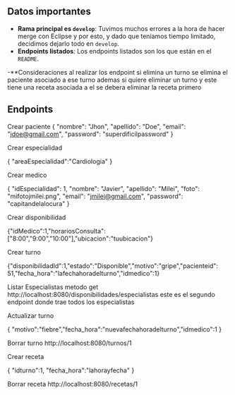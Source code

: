 ## Datos importantes

- **Rama principal es `develop`**: Tuvimos muchos errores a la hora de hacer merge con Eclipse y por esto, y dado que teníamos tiempo limitado, decidimos dejarlo todo en `develop`.
- **Endpoints listados**: Los endpoints listados son los que están en el `README`.

-**Consideraciones al realizar los endpoint si elimina un turno se elimina el paciente asociado a ese turno ademas si quiere eliminar un turno y este tiene una receta asociada a el se debera eliminar la receta primero

## Endpoints

Crear paciente
{
    "nombre": "Jhon",
    "apellido": "Doe",
    "email": "jdoe@gmail.com",
    "password": "superdificilpassword"
}

Crear especialidad 

{
    "areaEspecialidad":"Cardiologia"
}

Crear medico

{ "idEspecialidad": 1, "nombre": "Javier", "apellido": "Milei", "foto": "mifotojmilei.png",
"email": "jmilei@gmail.com", "password": "capitandelalocura" }

Crear disponibilidad

{"idMedico":1,"horariosConsulta":["8:00","9:00","10:00"],"ubicacion":"tuubicacion"}

Crear turno

{"disponibilidadId":1,"estado":"Disponible","motivo":"gripe","pacienteid": 51,"fecha_hora":"lafechahoradelturno","idmedico":1}

Listar Especialistas
metodo get http://localhost:8080/disponibilidades/especialistas este es el segundo endpoint donde trae todos los especialistas


Actualizar turno

{
    "motivo":"fiebre","fecha_hora":"nuevafechahoradelturno","idmedico":1
}

Borrar turno http://localhost:8080/turnos/1

Crear receta

{
    "idturno":1,
    "fecha_hora":"lahorayfecha"
}
    
Borrar receta http://localhost:8080/recetas/1
